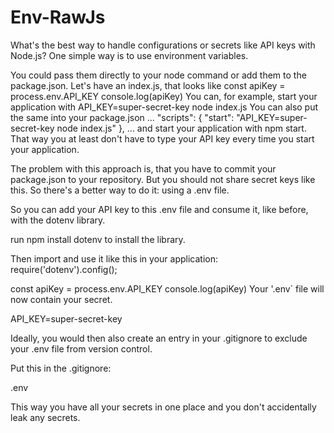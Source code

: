 # Env-RawJs
What's the best way to handle configurations or secrets like API keys with Node.js? One simple way is to use environment variables.

You could pass them directly to your node command or add them to the package.json. Let's have an index.js, that looks like
const apiKey = process.env.API_KEY
console.log(apiKey)
You can, for example, start your application with
API_KEY=super-secret-key node index.js
You can also put the same into your package.json
  ...
  "scripts": {
    "start": "API_KEY=super-secret-key node index.js"
  },
  ...
and start your application with npm start. That way you at least don't have to type your API key every time you start your application.

The problem with this approach is, that you have to commit your package.json to your repository. But you should not share secret keys like this. So there's a better way to do it: using a .env file.

So you can add your API key to this .env file and consume it, like before, with the dotenv library.

run
npm install dotenv
to install the library.

Then import and use it like this in your application:
require('dotenv').config();

const apiKey = process.env.API_KEY
console.log(apiKey)
Your '.env` file will now contain your secret.


API_KEY=super-secret-key

Ideally, you would then also create an entry in your .gitignore to exclude your .env file from version control.

Put this in the .gitignore:


.env

This way you have all your secrets in one place and you don't accidentally leak any secrets.